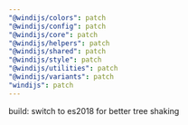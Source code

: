```yaml
---
"@windijs/colors": patch
"@windijs/config": patch
"@windijs/core": patch
"@windijs/helpers": patch
"@windijs/shared": patch
"@windijs/style": patch
"@windijs/utilities": patch
"@windijs/variants": patch
"windijs": patch
---
```


build: switch to es2018 for better tree shaking
